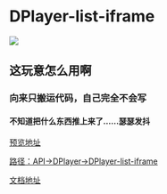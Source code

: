 # DPlayer-list-iframe

![](https://img.shields.io/badge/php->=5.3-purple.svg)

## 这玩意怎么用啊

### 向来只搬运代码，自己完全不会写

#### 不知道把什么东西推上来了……瑟瑟发抖

[预览地址](https://api.menhood.wang/dpplaylist/)

[路径：API->DPlayer->DPlayer-list-iframe](https://api.menhood.wang)

[文档地址](https://www.showdoc.cc/web/#/page/475148438362044)

